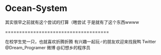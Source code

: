 # Ocean-System
其实很早之前就有这个尝试的打算（瞎尝试
于是就有了这个东西wwww

=====================================

在校学生党一只，也就喜欢折腾折腾
有兴趣一起玩♂的朋友欢迎来找我鸭
Twitter  @Dream_Programer
微博  @幻想乡的程序员
